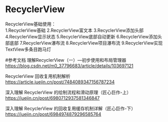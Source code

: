 # RecyclerView 
RecyclerView基础使用：  
1.RecyclerView基础
2.RecyclerView富文本
3.RecyclerView添加头部
4.RecyclerView显示状态
5.RecyclerView底部自动更新
6.RecyclerView添加头部底部
7.RecyclerView瀑布流
8.RecyclerView项目瀑布流
9.RecyclerView实现TextView多条目跑马灯

#参考文档
理解RecyclerView（一）—初步使用和布局管理器  
https://blog.csdn.net/m0_37796683/article/details/103697121  


RecyclerView 回收复用机制解析
https://article.juejin.cn/post/7484089347156787234

深入理解 RecyclerView 的绘制流程和滑动原理（匠心巨作-上）
https://juejin.cn/post/6980712937581346847

深入理解 RecyclerView 的回收复用缓存机制详解（匠心巨作-下）
https://juejin.cn/post/6984974879296585764


